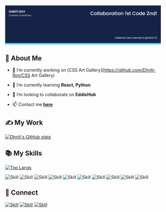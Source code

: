 ![Dhriti's-cover](./cover_image.png)

## 🧔 About Me

- 🔭 I’m currently working on [CSS Art Gallery](https://github.com/Dhriti-Roy/CSS Art Gallery)

- 🌱 I’m currently learning **React, Python**

- 👯 I’m looking to collaborate on **EddieHub**

- 📫 Contact me **[here](dhritiroy08@gmail.com)**

## ✍ My Work

[![Dhriti's GitHub stats](https://github-readme-stats.vercel.app/api?username=Dhriti-Roy&show_icons=true&theme=dark)](https://github.com/Dhriti-Roy)


## 📚 My Skills

[![Top Langs](https://github-readme-stats.vercel.app/api/top-langs/?username=Jaagrav&layout=compact&show_icons=true&theme=dark)](https://github.com/Jaagrav/Jaagrav)

![Skill](https://img.shields.io/badge/HTML5-E34F26?style=for-the-badge&logo=html5&logoColor=white)
![Skill](https://img.shields.io/badge/CSS3-1572B6?style=for-the-badge&logo=css3&logoColor=white)
![Skill](https://img.shields.io/badge/Node.js-43853D?style=for-the-badge&logo=node.js&logoColor=white)
![Skill](https://img.shields.io/badge/React-20232A?style=for-the-badge&logo=react&logoColor=61DAFB)
![Skill](https://img.shields.io/badge/Google_Cloud-4285F4?style=for-the-badge&logo=google-cloud&logoColor=white)
![Skill](https://img.shields.io/badge/firebase-ffca28?style=for-the-badge&logo=firebase&logoColor=white)
![Skill](https://img.shields.io/badge/Git-F05032?style=for-the-badge&logo=git&logoColor=white)
![Skill](https://img.shields.io/badge/Python-00008b?style=for-the-badge&logo=pythonirebase&logoColor=white)
![Skill](https://img.shields.io/badge/Visual_Studio_Code-0078D4?style=for-the-badge&logo=visual%20studio%20code&logoColor=white)
![Skill](https://img.shields.io/badge/Microsoft_Office-D83B01?style=for-the-badge&logo=microsoft-office&logoColor=white)

## 🤝 Connect

[![Skill](https://img.shields.io/badge/LinkedIn-0077B5?style=for-the-badge&logo=linkedin&logoColor=white)](https://www.linkedin.com/in/dhriti-roy-620a2b19a/)
[![Skill](https://img.shields.io/badge/Twitter-1DA1F2?style=for-the-badge&logo=twitter&logoColor=white)](https://twitter.com/DhritiRoy19)
[![Skill](https://img.shields.io/badge/GitHub-100000?style=for-the-badge&logo=github&logoColor=white)](https://github.com/Dhriti-Roy)
